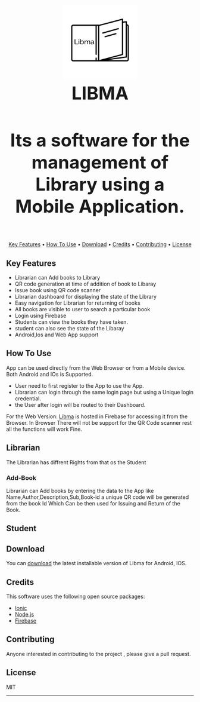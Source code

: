 <h1 align="center">
  <br><img src="src/assets/icon/favicon.png" alt="LIBMA" width="200"></a>
  <br>
  <font size="150">
  LIBMA
  </font>
  <br>
</h1>
<font size="100">
<h4 align="center">Its a software for the management of Library using a Mobile Application.</h4> </font>
<p align="center">
  <a href="#key-features">Key Features</a> •
  <a href="#how-to-use">How To Use</a> •
  <a href="#download">Download</a> •
  <a href="#credits">Credits</a> •
  <a href="#contributing">Contributing</a> •
  <a href="#license">License</a>
</p>

## Key Features

* Librarian can Add books to Library
* QR code generation at time of addition of book to Libaray
* Issue book using QR code scanner 
* Librarian dashboard for displaying the state of the Library
* Easy navigation for Librarian for returning of books
* All books are visible to user to search a particular book
* Login using Firebase
* Students can view the books they have taken.
* student can also see the state of the Libaray
* Android,Ios and Web App support

## How To Use

App can be used directly from the Web Browser or from a Mobile device.
Both Android and IOs is Supported.
* User need to first register to the App to use the App.
* Librarian can login through the same login page but using a Unique login credential.
* the User after login will be routed to their Dashboard.

For the Web Version:
[Libma]() is hosted in Firebase for accessing it from the Browser.
In Browser There will not be support for the QR Code scanner rest all the functions will work Fine.

## Librarian
The Librarian has diffrent Rights from that os the Student

### Add-Book
Librarian can Add books by entering the data to the App like Name,Author,Description,Sub,Book-id a unique QR code will be generated from the book Id Which Can be then used for Issuing and Return of the Book.

### 


## Student

## Download

You can [download]() the latest installable version of Libma for Android, IOS.

## Credits

This software uses the following open source packages:

- [Ionic](http://electron.atom.io/)
- [Node.js](https://nodejs.org/)
- [Firebase](https://github.com/chjj/marked)


## Contributing

Anyone interested in contributing to the project , please give a pull request.

## License

MIT

---
